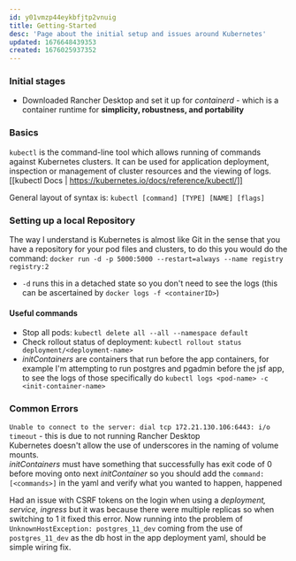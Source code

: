 ```yaml
---
id: y01vmzp44eykbfjtp2vnuig
title: Getting-Started
desc: 'Page about the initial setup and issues around Kubernetes'
updated: 1676648439353
created: 1676025937352
---
```

### Initial stages
- Downloaded Rancher Desktop and set it up for *containerd* - which is a container runtime for **simplicity, robustness, and portability**

### Basics 
`kubectl` is the command-line tool which allows running of commands against Kubernetes clusters. It can be used for application deployment, inspection or management of cluster resources and the viewing of logs. <br>
[[kubectl Docs | https://kubernetes.io/docs/reference/kubectl/]]

General layout of syntax is: `kubectl [command] [TYPE] [NAME] [flags]`

### Setting up a local Repository
The way I understand is Kubernetes is almost like Git in the sense that you have a repository for your pod files and clusters, to do this you would do the command:
`docker run -d -p 5000:5000 --restart=always --name registry registry:2`
- `-d` runs this in a detached state so you don't need to see the logs (this can be ascertained by `docker logs -f <containerID>`)


#### Useful commands
- Stop all pods: `kubectl delete all --all --namespace default`
- Check rollout status of deployment: `kubectl rollout status deployment/<deployment-name>`
- *initContainers* are containers that run before the app containers, for example I'm attempting to run postgres and pgadmin before the jsf app, to see the logs of those specifically do `kubectl logs <pod-name> -c <init-container-name>`

### Common Errors
`Unable to connect to the server: dial tcp 172.21.130.106:6443: i/o timeout` - this is due to not running Rancher Desktop<br>
Kubernetes doesn't allow the use of underscores in the naming of volume mounts.<br>
*initContainers* must have something that successfully has exit code of 0 before moving onto next *initContainer* so you should add the `command: [<commands>]` in the yaml and verify what you wanted to happen, happened

Had an issue with CSRF tokens on the login when using a *deployment, service, ingress* but it was because there were multiple replicas so when switching to 1 it fixed this error. Now running into the problem of `UnknownHostException: postgres_11_dev` coming from the use of `postgres_11_dev` as the db host in the app deployment yaml, should be simple wiring fix.